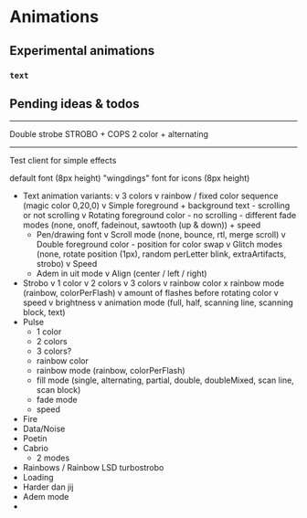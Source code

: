 # Animations

## Experimental animations

### `text`



## Pending ideas & todos

---
Double strobe STROBO + COPS 2 color + alternating

---

Test client for simple effects

default font (8px height)
"wingdings" font for icons (8px height)

- Text animation variants:
    v 3 colors 
    v rainbow / fixed color sequence (magic color 0,20,0)
    v Simple foreground + background text - scrolling or not scrolling
    v Rotating foreground color - no scrolling - different fade modes (none, onoff, fadeinout, sawtooth (up & down)) + speed
    - Pen/drawing font
    v Scroll mode (none, bounce, rtl, merge scroll)
    v Double foreground color - position for color swap
    v Glitch modes (none, rotate position (1px), random perLetter blink, extraArtifacts, strobo)
    v Speed
    - Adem in uit mode
    v Align (center / left / right)
- Strobo
    v 1 color
    v 2 colors
    v 3 colors
    v rainbow color
    x rainbow mode (rainbow, colorPerFlash)
    v amount of flashes before rotating color
    v speed
    v brightness
    v animation mode (full, half, scanning line, scanning block, text)
- Pulse
    - 1 color
    - 2 colors
    - 3 colors?
    - rainbow color
    - rainbow mode (rainbow, colorPerFlash)
    - fill mode (single, alternating, partial, double, doubleMixed, scan line, scan block)
    - fade mode
    - speed
- Fire
- Data/Noise
- Poetin
- Cabrio
    - 2 modes
- Rainbows / Rainbow LSD turbostrobo
- Loading
- Harder dan jij
- Adem mode
- 